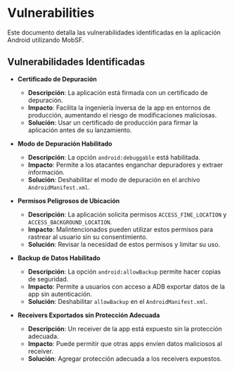 # Vulnerabilities

Este documento detalla las vulnerabilidades identificadas en la aplicación Android utilizando MobSF.

## Vulnerabilidades Identificadas

- **Certificado de Depuración**  
  - **Descripción**: La aplicación está firmada con un certificado de depuración.
  - **Impacto**: Facilita la ingeniería inversa de la app en entornos de producción, aumentando el riesgo de modificaciones maliciosas.
  - **Solución**: Usar un certificado de producción para firmar la aplicación antes de su lanzamiento.

- **Modo de Depuración Habilitado**  
  - **Descripción**: La opción `android:debuggable` está habilitada.
  - **Impacto**: Permite a los atacantes enganchar depuradores y extraer información.
  - **Solución**: Deshabilitar el modo de depuración en el archivo `AndroidManifest.xml`.

- **Permisos Peligrosos de Ubicación**  
  - **Descripción**: La aplicación solicita permisos `ACCESS_FINE_LOCATION` y `ACCESS_BACKGROUND_LOCATION`.
  - **Impacto**: Malintencionados pueden utilizar estos permisos para rastrear al usuario sin su consentimiento.
  - **Solución**: Revisar la necesidad de estos permisos y limitar su uso.

- **Backup de Datos Habilitado**  
  - **Descripción**: La opción `android:allowBackup` permite hacer copias de seguridad.
  - **Impacto**: Permite a usuarios con acceso a ADB exportar datos de la app sin autenticación.
  - **Solución**: Deshabilitar `allowBackup` en el `AndroidManifest.xml`.

- **Receivers Exportados sin Protección Adecuada**  
  - **Descripción**: Un receiver de la app está expuesto sin la protección adecuada.
  - **Impacto**: Puede permitir que otras apps envíen datos maliciosos al receiver.
  - **Solución**: Agregar protección adecuada a los receivers expuestos.
